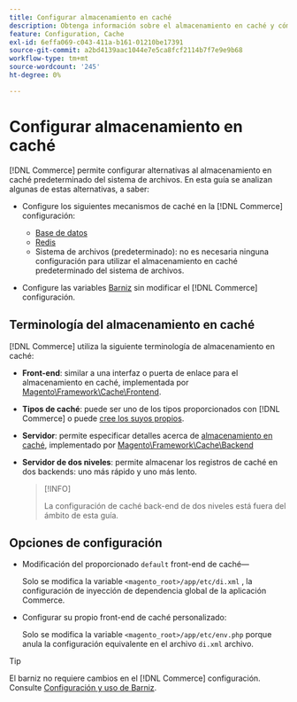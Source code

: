 ```yaml
---
title: Configurar almacenamiento en caché
description: Obtenga información sobre el almacenamiento en caché y cómo configurarlo para la aplicación de Adobe Commerce y de Magento Open Source.
feature: Configuration, Cache
exl-id: 6effa069-c043-411a-b161-01210be17391
source-git-commit: a2bd4139aac1044e7e5ca8fcf2114b7f7e9e9b68
workflow-type: tm+mt
source-wordcount: '245'
ht-degree: 0%

---
```


# Configurar almacenamiento en caché

[!DNL Commerce] permite configurar alternativas al almacenamiento en caché predeterminado del sistema de archivos. En esta guía se analizan algunas de estas alternativas, a saber:

- Configure los siguientes mecanismos de caché en la [!DNL Commerce] configuración:

   - [Base de datos](https://developer.adobe.com/commerce/php/development/cache/partial/database-caching/)
   - [Redis](config-redis.md)
   - Sistema de archivos (predeterminado): no es necesaria ninguna configuración para utilizar el almacenamiento en caché predeterminado del sistema de archivos.

- Configure las variables [Barniz](config-varnish.md) sin modificar el [!DNL Commerce] configuración.

## Terminología del almacenamiento en caché

[!DNL Commerce] utiliza la siguiente terminología de almacenamiento en caché:

- **Front-end**: similar a una interfaz o puerta de enlace para el almacenamiento en caché, implementada por [Magento\Framework\Cache\Frontend](https://github.com/magento/magento2/tree/2.4/lib/internal/Magento/Framework/Cache/Frontend).
- **Tipos de caché**: puede ser uno de los tipos proporcionados con [!DNL Commerce] o puede [cree los suyos propios](https://developer.adobe.com/commerce/php/development/cache/partial/cache-type/).
- **Servidor**: permite especificar detalles acerca de [almacenamiento en caché](https://framework.zend.com/manual/1.12/en/zend.cache.backends.html), implementado por [Magento\Framework\Cache\Backend](https://github.com/magento/magento2/tree/2.4/lib/internal/Magento/Framework/Cache/Backend)
- **Servidor de dos niveles**: permite almacenar los registros de caché en dos backends: uno más rápido y uno más lento.

   >[!INFO]
   >
   >La configuración de caché back-end de dos niveles está fuera del ámbito de esta guía.

## Opciones de configuración

- Modificación del proporcionado `default` front-end de caché—

   Solo se modifica la variable `<magento_root>/app/etc/di.xml` , la configuración de inyección de dependencia global de la aplicación Commerce.

- Configurar su propio front-end de caché personalizado:

   Solo se modifica la variable `<magento_root>/app/etc/env.php` porque anula la configuración equivalente en el archivo `di.xml` archivo.

>[!TIP]
>
>El barniz no requiere cambios en el [!DNL Commerce] configuración. Consulte [Configuración y uso de Barniz](config-varnish.md).

